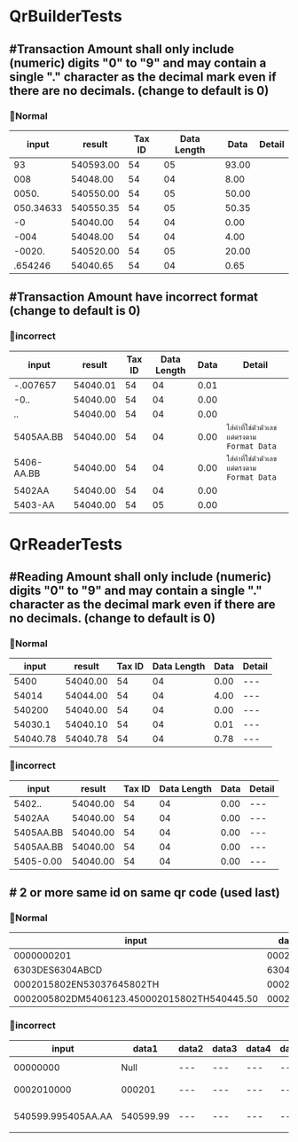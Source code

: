 # QrBuilderTests

## #Transaction Amount shall only include (numeric) digits "0" to "9" and may contain a single "." character as the decimal mark even if there are no decimals. (change to default is 0)
### 📌Normal
input|result | Tax ID | Data Length| Data|Detail|
--- | --- | --- | --- | --- | --- | 
93| 540593.00| 54|05|93.00|
008| 54048.00| 54|04|8.00|
0050.| 540550.00|54|05|50.00|
050.34633| 540550.35|54|05|50.35|
-0| 54040.00| 54|04|0.00|
-004| 54048.00| 54|04|4.00|
-0020.| 540520.00|54|05|20.00|
.654246| 54040.65|54|04|0.65|


## #Transaction Amount have incorrect format (change to default is 0)

### 📌incorrect

input|result | Tax ID | Data Length| Data|Detail|
--- | --- | --- | --- | --- | ---| 
-.007657| 54040.01|54|04|0.01|
-0..| 54040.00|54|04|0.00|
..| 54040.00|54|04|0.00|
5405AA.BB| 54040.00|54|04|0.00|`ใส่ค่าที่ใช่ตัวตัวเลข แต่ตรงตาม Format Data`|
5406-AA.BB| 54040.00|54|04|0.00|`ใส่ค่าที่ใช่ตัวตัวเลข แต่ตรงตาม Format Data`|
5402AA| 54040.00|54|04|0.00|
5403-AA| 54040.00|54|05|0.00|


 # QrReaderTests

## #Reading Amount shall only include (numeric) digits "0" to "9" and may contain a single "." character as the decimal mark even if there are no decimals. (change to default is 0)

###  📌Normal

input|result | Tax ID | Data Length| Data|Detail|
--- | --- | --- | --- | --- | --- |
5400| 54040.00| 54 | 04 | 0.00 | --- |  
54014| 54044.00| 54 | 04 | 4.00 | --- | 
540200| 54040.00| 54 | 04 | 0.00 | --- | 
54030.1| 54040.10| 54 | 04 | 0.01 | --- | 
54040.78| 54040.78| 54 | 04 | 0.78 | --- | 



### 📌incorrect
input|result | Tax ID | Data Length| Data|Detail|
--- | --- | --- | --- | --- | --- | 
5402..| 54040.00| 54 | 04 | 0.00 | --- | 
5402AA| 54040.00| 54 | 04 | 0.00 | --- | 
5405AA.BB| 54040.00| 54 | 04 |0.00 | --- | 
5405AA.BB| 54040.00| 54 | 04 | 0.00 | --- | 
5405-0.00| 54040.00| 54 | 04 | 0.00 | --- | 


## # 2 or more same id on same qr code (used last)

###  📌Normal
input|data1 |  data2 | data3 | data4|data5|data6|
--- | --- | --- | --- | --- | --- | --- |
0000000201| 000201 | --- | --- | --- | --- | --- |
6303DES6304ABCD|6304ABCD | --- | --- | --- | --- | --- |
0002015802EN53037645802TH | 000201 | 5303764 | 5802TH |--- | --- | --- | 
0002005802DM5406123.450002015802TH540445.50 | 000201 | 5802TH | 540445.50 | --- | --- | --- |

### 📌incorrect
input|data1 |  data2 | data3 | data4|data5|data6|Detail|
--- | --- | --- | --- | --- | --- | --- |--- |
00000000| Null | --- | --- | --- | --- | --- |`0000 ไม่มีดาต้า`
0002010000| 000201 | --- | --- | --- | --- | --- |`0000 ไม่มีดาต้า`
540599.995405AA.AA|540599.99| --- | --- | --- |--- | --- |`5405AA.AA data ตัวหลังผิด`